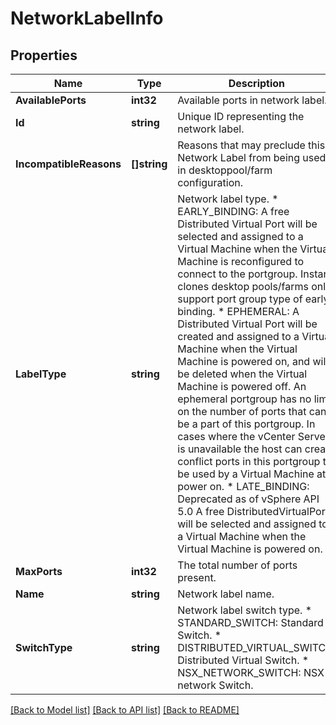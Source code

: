 # NetworkLabelInfo

## Properties

Name | Type | Description | Notes
------------ | ------------- | ------------- | -------------
**AvailablePorts** | **int32** | Available ports in network label. | [optional] 
**Id** | **string** | Unique ID representing the network label. | [optional] 
**IncompatibleReasons** | **[]string** | Reasons that may preclude this Network Label from being used in desktoppool/farm configuration. | [optional] 
**LabelType** | **string** | Network label type. * EARLY_BINDING: A free Distributed Virtual Port will be selected and assigned to a Virtual Machine when the Virtual Machine is reconfigured to connect to the portgroup. Instant clones desktop pools/farms only support port group type of early binding. * EPHEMERAL: A Distributed Virtual Port will be created and assigned to a Virtual Machine when the Virtual Machine is powered on, and will be deleted when the Virtual Machine is powered off. An ephemeral portgroup has no limit on the number of ports that can be a part of this portgroup. In cases where the vCenter Server is unavailable the host can create conflict ports in this portgroup to be used by a Virtual Machine at power on. * LATE_BINDING: Deprecated as of vSphere API 5.0 A free DistributedVirtualPort will be selected and assigned to a Virtual Machine when the Virtual Machine is powered on. | [optional] 
**MaxPorts** | **int32** | The total number of ports present. | [optional] 
**Name** | **string** | Network label name. | [optional] 
**SwitchType** | **string** | Network label switch type. * STANDARD_SWITCH: Standard Switch. * DISTRIBUTED_VIRTUAL_SWITCH: Distributed Virtual Switch. * NSX_NETWORK_SWITCH: NSX network Switch. | [optional] 

[[Back to Model list]](../README.md#documentation-for-models) [[Back to API list]](../README.md#documentation-for-api-endpoints) [[Back to README]](../README.md)



